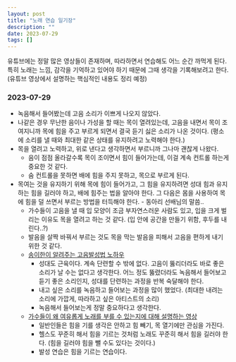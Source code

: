 ```yaml
---
layout: post
title: "노래 연습 일기장"
description: ""
date: 2023-07-29
tags: []
---
```


유튜브에는 정말 많은 영상들이 존재하며, 따라하면서 연습해도 어느 순간 까먹게 된다. 특히 노래는 느낌, 감각을 기억하고 있어야 하기 때문에 그때 생각을 기록해보려고 한다. (유튜브 영상에서 설명하는 핵심적인 내용도 정리 예정)

### 2023-07-29

* 녹음해서 들어봤는데 고음 소리가 이쁘게 나오지 않았다.
* 나같은 경우 무난한 음이나 가성을 할 때는 목이 열려있는데, 고음을 내면서 목이 조여지니까 목에 힘을 주고 부르게 되면서 결국 듣기 싫은 소리가 나온 것이다. (평소에 소리를 낼 때와 최대한 같은 상태를 유지하려고 노력해야 한다.)
* 목을 열려고 노력하고, 위로 낸다고 생각하면서 부르니까 그나마 괜찮게 나왔다.
    * 음이 점점 올라갈수록 목이 조이면서 힘이 들어가는데, 이걸 계속 컨트롤 하는게 중요한 것 같다.
    * 숨 컨트롤을 못하면 배에 힘을 주지 못하고, 목으로 부르게 된다.
* 목여는 것을 유지하기 위해 목에 힘이 들어가고, 그 힘을 유지하려면 성대 힘과 유지하는 힘을 길러야 하고, 배에 힘주는 법을 알아야 한다. 그 다음은 몸을 사용하여 목에 힘을 덜 쓰면서 부르는 방법을 터득해야 한다. - 동아리 선배님의 말씀..
    * 가수들이 고음을 낼 때 입 모양이 조금 부자연스러운 사람도 있고, 입을 크게 벌리는 이유도 목을 열려고 하는 것 같다. (입 안에 공간을 만들기 위함, 후두를 내린다..?)
    * 발음을 살짝 바꿔서 부르는 것도 목을 막는 발음을 피해서 고음을 편하게 내기 위한 것 같다.
    * <a href="https://youtu.be/atBalcrG_VY">송이한이 알려주는 고음발성법 노하우</a>
        * 성대도 근육이다. 계속 단련할 수 밖에 없다. 고음이 뚫리더라도 바로 좋은 소리가 날 수는 없다고 생각한다. 어느 정도 뚫렸더라도 녹음해서 들어보고 듣기 좋은 소리인지, 성대를 단련하는 과정을 반복 숙달해야 한다.
        * 내고 싶은 소리를 녹음하고 들어보는 과정을 많이 했었다. (최대한 내려는 소리에 가깝게, 따라하고 싶은 아티스트의 소리)
        * 녹음해서 들어보는게 정말 중요하다고 생각한다.
    * <a href="https://youtu.be/LS_tvS8ZZxg">가수들이 왜 여유롭게 노래를 부를 수 있는지에 대해 설명하는 영상</a>
        * 일반인들은 힘을 기를 생각은 안하고 힘 빼기, 목 열기에만 관심을 가진다.
        * 헬스도 꾸준히 해서 힘을 기르는 것처럼 노래도 꾸준히 해서 힘을 길러야 한다. (힘을 길러야 힘을 뺄 수도 있다는 것이다.)
        * 발성 연습은 힘을 기르는 연습이다.
